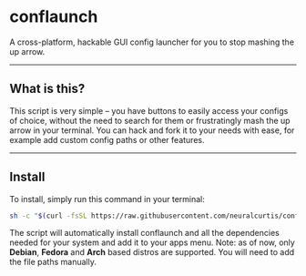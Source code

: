 # conflaunch

A cross-platform, hackable GUI config launcher for you to stop mashing the up arrow.

---

## What is this?

This script is very simple – you have buttons to easily access your configs of choice, without the need to search for them or frustratingly mash the up arrow in your terminal. You can hack and fork it to your needs with ease, for example add custom config paths or other features.

---

## Install

To install, simply run this command in your terminal:

```bash
sh -c "$(curl -fsSL https://raw.githubusercontent.com/neuralcurtis/conflaunch/main/install-launcher.sh)"
```
The script will automatically install conflaunch and all the dependencies needed for your system and add it to your apps menu.
Note: as of now, only **Debian**, **Fedora** and **Arch** based distros are supported. You will need to add the file paths manually.
